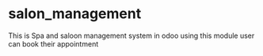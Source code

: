# salon_management
This is Spa and saloon management system in odoo using this module user can book their appointment
